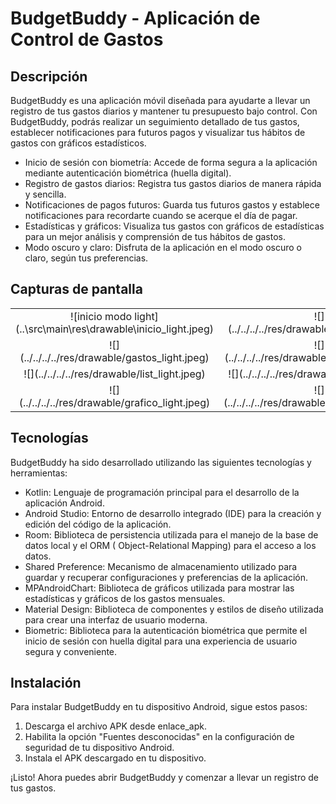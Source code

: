 # **BudgetBuddy - Aplicación de Control de Gastos**

## Descripción

BudgetBuddy es una aplicación móvil diseñada para ayudarte a llevar un registro de tus gastos
diarios
y mantener tu presupuesto bajo control.
Con BudgetBuddy, podrás realizar un seguimiento detallado de tus gastos,
establecer notificaciones para futuros pagos y visualizar tus hábitos de gastos con gráficos
estadísticos.

* Inicio de sesión con biometría: Accede de forma segura a la aplicación mediante autenticación
  biométrica (huella digital).
* Registro de gastos diarios: Registra tus gastos diarios de manera rápida y sencilla.
* Notificaciones de pagos futuros: Guarda tus futuros gastos y establece notificaciones para
  recordarte cuando se acerque el día de pagar.
* Estadísticas y gráficos: Visualiza tus gastos con gráficos de estadísticas para un mejor análisis
  y comprensión de tus hábitos de gastos.
* Modo oscuro y claro: Disfruta de la aplicación en el modo oscuro o claro, según tus preferencias.

## Capturas de pantalla

<table>
  <tr>
    <td align="center">
      ![inicio modo light](..\src\main\res\drawable\inicio_light.jpeg)
    </td>
    <td align="center">
      ![](../../../../res/drawable/inicio_dark.jpeg)
    </td>
  </tr>

  <tr>
    <td align="center">
      ![](../../../../res/drawable/gastos_light.jpeg)
    </td>
    <td align="center">
      ![](../../../../res/drawable/gastos_dark.jpeg)
    </td>
  </tr>

  <tr>
    <td align="center">
      ![](../../../../res/drawable/list_light.jpeg)
    </td>
    <td align="center">
      ![](../../../../res/drawable/list_dark.jpeg)
    </td>
  </tr>

  <tr>
    <td align="center">
      ![](../../../../res/drawable/grafico_light.jpeg)
    </td>
    <td align="center">
      ![](../../../../res/drawable/grafico_dark.jpeg)
    </td>
  </tr>
</table>

## Tecnologías

BudgetBuddy ha sido desarrollado utilizando las siguientes tecnologías y herramientas:

* Kotlin: Lenguaje de programación principal para el desarrollo de la aplicación Android.
* Android Studio: Entorno de desarrollo integrado (IDE) para la creación y edición del código de la
  aplicación.
* Room: Biblioteca de persistencia utilizada para el manejo de la base de datos local y el ORM (
  Object-Relational Mapping) para el acceso a los datos.
* Shared Preference: Mecanismo de almacenamiento utilizado para guardar y recuperar configuraciones
  y preferencias de la aplicación.
* MPAndroidChart: Biblioteca de gráficos utilizada para mostrar las estadísticas y gráficos de los
  gastos mensuales.
* Material Design: Biblioteca de componentes y estilos de diseño utilizada para crear una interfaz
  de usuario moderna.
* Biometric: Biblioteca para la autenticación biométrica que permite el inicio de sesión con huella
  digital para una experiencia de usuario segura y conveniente.

## Instalación

Para instalar BudgetBuddy en tu dispositivo Android, sigue estos pasos:

<ol>
<li>
Descarga el archivo APK desde enlace_apk.
</li>
<li>
Habilita la opción "Fuentes desconocidas" en la configuración de seguridad de tu dispositivo Android.
</li>
<li>
Instala el APK descargado en tu dispositivo.
</li>

</ol>

¡Listo! Ahora puedes abrir BudgetBuddy y comenzar a llevar un registro de tus gastos.
